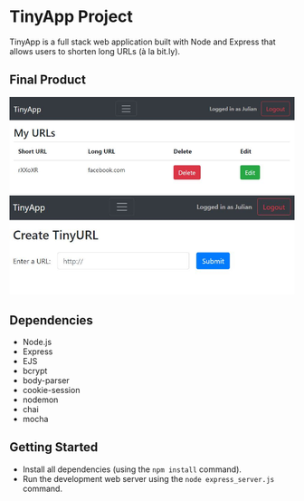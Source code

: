 # TinyApp Project

TinyApp is a full stack web application built with Node and Express that allows users to shorten long URLs (à la bit.ly).

## Final Product

!["screenshot description"](https://github.com/julimancan/tinyapp/blob/master/docs/user_urls.JPG?raw=true)
!["screenshot description"](https://github.com/julimancan/tinyapp/blob/master/docs/create_new_shortUrl.JPG?raw=true)
## Dependencies

- Node.js
- Express
- EJS
- bcrypt
- body-parser
- cookie-session
- nodemon
- chai
- mocha

## Getting Started

- Install all dependencies (using the `npm install` command).
- Run the development web server using the `node express_server.js` command.
